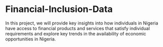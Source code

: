# Financial-Inclusion-Data

In this project, we will provide key insights into how individuals in Nigeria have access to financial products and services that satisfy individual requirements and explore key trends in the availability of economic opportunities in Nigeria.
